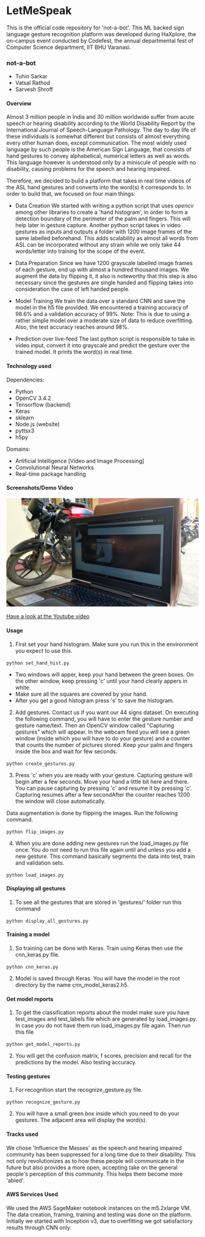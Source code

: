 # LetMeSpeak

This is the official code repository for 'not-a-bot'. This ML backed sign language gesture recognition platform was developed during HaXplore,  the on-campus event conducted by Codefest, the annual departmental fest of Computer Science department, IIT BHU Varanasi.

### not-a-bot

* Tuhin Sarkar
* Vatsal Rathod
* Sarvesh Shroff

#### Overview

Almost 3 million people in India and 30 million worldwide suffer from acute speech or hearing disability according to the World Disability Report by the International Journal of Speech-Language Pathology. The day to day life of these individuals is somewhat different but consists of almost everything every other human does, except communication. The most widely used language by such people is the American Sign Language, that consists of hand gestures to convey alphabetical, numerical letters as well as words. This language however is understood only by a miniscule of people with no disability, causing problems for the speech and hearing impaired. 

Therefore, we decided to build a platform that takes in real time videos of the ASL hand gestures and converts into the word(s) it corresponds to. In order to build that, we focused on four main things:

* Data Creation
We started with writing a python script that uses *opencv* among other libraries to create a 'hand histogram', in order to form a detection boundary of the perimeter of the palm and fingers. This will help later in gesture capture. Another python script takes in video gestures as inputs and outputs a folder with 1200 image frames of the same labelled beforehand. This adds scalability as almost all words from ASL can be incorporated without any strain while we only take 44 words/letter into training for the scope of the event.

* Data Preparation
Since we have 1200 grayscale labelled image frames of each gesture, end up with almost a hundred thousand images. We augment the data by flipping it, it also is noteworthy that this step is also necessary since the gestures are single handed and flipping takes into consideration the case of left handed people.

* Model Training
We train the data over a standard CNN and save the model in the h5 file provided. We encountered a training accuracy of 98.6% and a validation accuracy of 99%. Note: This is due to using a rather simple model over a moderate size of data to reduce overfitting. Also, the test accuracy reaches around 98%.

* Prediction over live-feed
The last python script is responsible to take in video input, convert it into grayscale and predict the gesture over the trained model. It prints the word(s) in real time.

#### Technology used

Dependencies:
* Python
* OpenCV 3.4.2
* Tensorflow (backend)
* Keras
* sklearn
* Node.js (website)
* pyttsx3
* h5py

Domains:
* Artificial Intelligence [Video and Image Processing]
* Convolutional Neural Networks
* Real-time package handling

#### Screenshots/Demo Video

![Best of Luck](/images/ss.png)

[Have a look at the Youtube video](https://youtu.be/v8Lo2EIrgHc)

#### Usage

1. First set your hand histogram. Make sure you run this in the environment you expect to use this. 

```python set_hand_hist.py```

* Two windows will apper, keep your hand between the green boxes. On the other window, keep pressing 'c' until your hand clearly appers in white.
* Make sure all the squares are covered by your hand.
* After you get a good histogram press 's' to save the histogram.

2. Add gestures. Contact us if you want our 44 signs dataset. On executing the following command, you will have to enter the gesture number and gesture name/text. Then an OpenCV window called "Capturing gestures" which will appear. In the webcam feed you will see a green window (inside which you will have to do your gesture) and a counter that counts the number of pictures stored. Keep your palm and fingers inside the box and wait for few seconds. 

```python create_gestures.py```   

3. Press 'c' when you are ready with your gesture. Capturing gesture will begin after a few seconds. Move your hand a little bit here and there. You can pause capturing by pressing 'c' and resume it by pressing 'c'. Capturing resumes after a few secondAfter the counter reaches 1200 the window will close automatically.

Data augmentation is done by flipping the images. Run the following command.

```python flip_images.py```

4. When you are done adding new gestures run the load_images.py file once. You do not need to run this file again until and unless you add a new gesture. This command basically segments the data into test, train and validation sets.

```python load_images.py```

#### Displaying all gestures
1. To see all the gestures that are stored in 'gestures/' folder run this command

```python display_all_gestures.py```

#### Training a model
1. So training can be done with Keras. Train using Keras then use the cnn_keras.py file.

```python cnn_keras.py```

2. Model is saved through Keras. You will have the model in the root directory by the name cnn_model_keras2.h5.

#### Get model reports
1. To get the classification reports about the model make sure you have test_images and test_labels file which are generated by load_images.py. In case you do not have them run load_images.py file again. Then run this file

```python get_model_reports.py```

2. You will get the confusion matrix, f scores, precision and recall for the predictions by the model. Also testing accuracy.

#### Testing gestures
1. For recognition start the recognize_gesture.py file.

```python recognize_gesture.py```

2. You will have a small green box inside which you need to do your gestures. The adjacent area will display the word(s).

#### Tracks used

We chose </b>'Influence the Masses'</b> as the speech and hearing impaired community has been suppressed for a long time due to their disability. This not only revolutionizes as to how these people will communicate in the future but also provides a more open, accepting take on the general people's perception of this community. This helps them become more 'abled'.

#### AWS Services Used

We used the AWS SageMaker notebook instances on the m5.2xlarge VM. The data creation, framing, training and testing was done on the platform. Initially we started with Inception v3, due to overfitting we got satisfactory results through CNN only.
